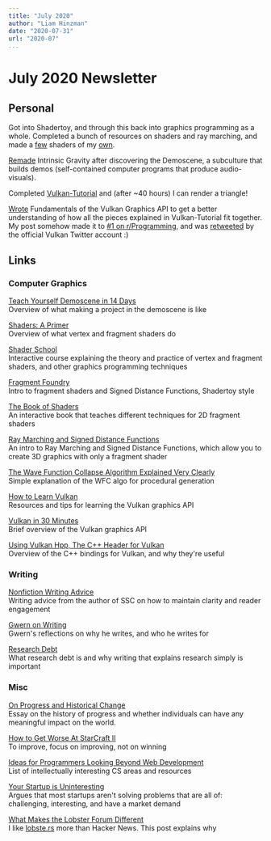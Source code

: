 ```yaml
---
title: "July 2020"
author: "Liam Hinzman"
date: "2020-07-31"
url: "2020-07"
...
```


July 2020 Newsletter
====================

## Personal
Got into Shadertoy, and through this back into graphics programming as a whole. Completed a bunch of resources on shaders and ray marching, and made a [few][171] shaders of my [own][172].

[Remade][166] Intrinsic Gravity after discovering the Demoscene, a subculture that builds demos (self-contained computer programs that produce audio-visuals).

Completed [Vulkan-Tutorial][167] and (after ~40 hours) I can render a triangle!

[Wrote][168] Fundamentals of the Vulkan Graphics API to get a better understanding of how all the pieces explained in Vulkan-Tutorial fit together. My post somehow made it to [#1 on r/Programming][169], and was [retweeted][170] by the official Vulkan Twitter account :)

## Links
### Computer Graphics
[Teach Yourself Demoscene in 14 Days][165]\
Overview of what making a project in the demoscene is like

[Shaders: A Primer][123]\
Overview of what vertex and fragment shaders do

[Shader School][124]\
Interactive course explaining the theory and practice of vertex and fragment shaders, and other graphics programming techniques

[Fragment Foundry][125]\
Intro to fragment shaders and Signed Distance Functions, Shadertoy style

[The Book of Shaders][127]\
An interactive book that teaches different techniques for 2D fragment shaders

[Ray Marching and Signed Distance Functions][126]\
An intro to Ray Marching and Signed Distance Functions, which allow you to create 3D graphics with only a fragment shader

[The Wave Function Collapse Algorithm Explained Very Clearly][160]\
Simple explanation of the WFC algo for procedural generation

[How to Learn Vulkan][120]\
Resources and tips for learning the Vulkan graphics API

[Vulkan in 30 Minutes][121]\
Brief overview of the Vulkan graphics API

[Using Vulkan Hpp, The C++ Header for Vulkan][122]\
Overview of the C++ bindings for Vulkan, and why they're useful

### Writing
[Nonfiction Writing Advice][138]\
Writing advice from the author of SSC on how to maintain clarity and reader engagement

[Gwern on Writing][139]\
Gwern's reflections on why he writes, and who he writes for

[Research Debt][137]\
What research debt is and why writing that explains research simply is important

### Misc
[On Progress and Historical Change][129]\
Essay on the history of progress and whether individuals can have any meaningful impact on the world.

[How to Get Worse At StarCraft II][080]\
To improve, focus on improving, not on winning

[Ideas for Programmers Looking Beyond Web Development][130]\
List of intellectually interesting CS areas and resources

[Your Startup is Uninteresting][132]\
Argues that most startups aren't solving problems that are all of: challenging, interesting, and have a market demand

[What Makes the Lobster Forum Different][164]\
I like [lobste.rs][173] more than Hacker News. This post explains why

# <!-- July 2020 Links -->
[080]: https://illiteracyhasdownsides.com/2020/06/13/how-to-get-worse-at-starcraft-ii/
[120]: https://www.jeremyong.com/c++/vulkan/graphics/rendering/2018/03/26/how-to-learn-vulkan/
[121]: https://renderdoc.org/vulkan-in-30-minutes.html
[122]: https://www.youtube.com/watch?v=qEOsHFFomWg
[123]: https://notes.underscorediscovery.com/shaders-a-primer/
[124]: https://github.com/stackgl/shader-school
[125]: http://hughsk.io/fragment-foundry/chapters/01-hello-world.html
[126]: http://jamie-wong.com/2016/07/15/ray-marching-signed-distance-functions/
[127]: https://thebookofshaders.com/
[129]: https://www.exurbe.com/on-progress-and-historical-change/
[130]: https://carolchen.me/blog/past-webdev/
[131]: https://carolchen.me/blog/founding-bad/
[132]: https://web.archive.org/web/20170728043553/http://www.jeremyong.com/blog/2013/02/16/your-startup-is-uninteresting/
[133]: https://alexnixon.github.io/2019/12/10/writing.html
[134]: https://thume.ca/2017/06/17/tree-diffing/
[135]: https://thume.ca/2019/04/29/comparing-compilers-in-rust-haskell-c-and-python/
[137]: https://distill.pub/2017/research-debt/
[138]: https://slatestarcodex.com/2016/02/20/writing-advice/
[139]: https://www.gwern.net/About#target-audience
[140]: http://paulgraham.com/useful.html
[160]: https://robertheaton.com/2018/12/17/wavefunction-collapse-algorithm/
[164]: https://lobste.rs/s/oackyq/lobsters_community_standards#c_sybvqw
[165]: https://github.com/psenough/teach_yourself_demoscene_in_14_days
[166]: https://www.shadertoy.com/view/tlSyzG
[167]: https://vulkan-tutorial.com/Vulkan-Tutorial
[168]: https://liamhinzman.com/blog/vulkan-fundamentals.html
[169]: https://www.reddit.com/r/programming/comments/hxoekp/fundamentals_of_the_vulkan_graphics_api_why/
[170]: https://twitter.com/LiamHinzman/status/1286299232173985792?s=20
[171]: https://www.shadertoy.com/view/Wt2yzm
[172]: https://www.shadertoy.com/view/tljcDRown.
[173]: http://lobste.rs/
